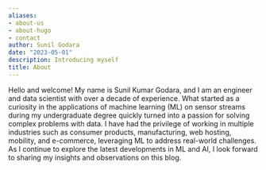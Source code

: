 ```yaml
---
aliases:
- about-us
- about-hugo
- contact
author: Sunil Godara
date: "2023-05-01"
description: Introducing myself
title: About
---
```


Hello and welcome! My name is Sunil Kumar Godara, and I am an engineer and data scientist with over a decade of experience. What started as a curiosity in the applications of machine learning (ML) on sensor streams during my undergraduate degree quickly turned into a passion for solving complex problems with data. I have had the privilege of working in multiple industries such as consumer products, manufacturing, web hosting, mobility, and e-commerce, leveraging ML to address real-world challenges. As I continue to explore the latest developments in ML and AI, I look forward to sharing my insights and observations on this blog.